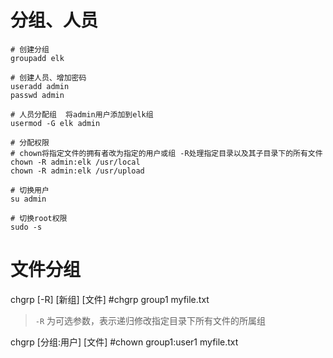 # 分组、人员

```shell
# 创建分组
groupadd elk

# 创建人员、增加密码
useradd admin
passwd admin

# 人员分配组  将admin用户添加到elk组
usermod -G elk admin

# 分配权限
# chown将指定文件的拥有者改为指定的用户或组 -R处理指定目录以及其子目录下的所有文件
chown -R admin:elk /usr/local
chown -R admin:elk /usr/upload

# 切换用户
su admin

# 切换root权限
sudo -s
```

# 文件分组

chgrp [-R] [新组] [文件]    #chgrp group1 myfile.txt

>  `-R` 为可选参数，表示递归修改指定目录下所有文件的所属组



chgrp [分组:用户] [文件]    #chown group1:user1 myfile.txt